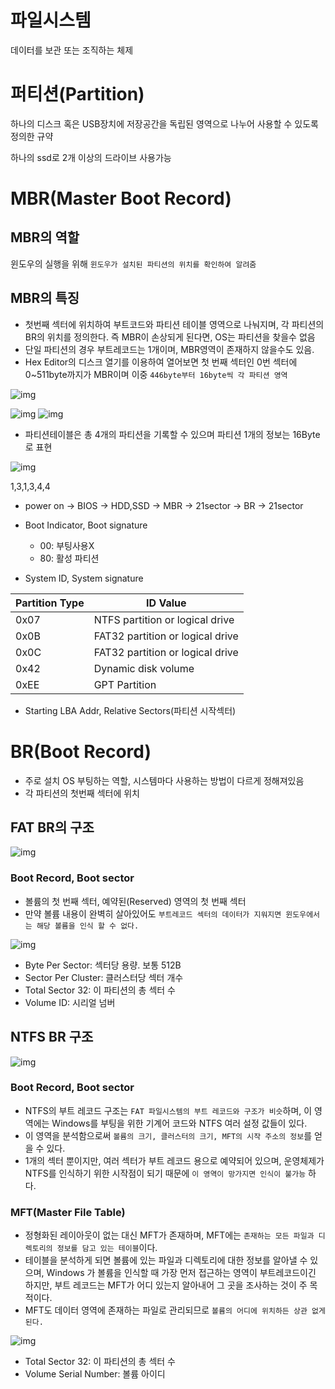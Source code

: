 # 파일시스템
데이터를 보관 또는 조직하는 체제

# 퍼티션(Partition)
하나의 디스크 혹은 USB장치에 저장공간을 독립된 영역으로 나누어 사용할 수 있도록 정의한 규약

하나의 ssd로 2개 이상의 드라이브 사용가능

# MBR(Master Boot Record)
## MBR의 역할
윈도우의 실행을 위해 `윈도우가 설치된 파티션의 위치를 확인하여 알려줌`
## MBR의 특징
- 첫번째 섹터에 위치하여 부트코드와 파티션 테이블 영역으로 나눠지며, 각 파티션의 BR의 위치를 정의한다. 즉 MBR이 손상되게 된다면, OS는 파티션을 찾을수 없음
- 단일 파티션의 경우 부트레코드는 1개이며, MBR영역이 존재하지 않을수도 있음.
- Hex Editor의 디스크 열기를 이용하여 열어보면 첫 번째 섹터인 0번 섹터에 0~511byte까지가
MBR이며 이중 `446byte부터 16byte씩 각 파티션 영역`

![img](image/007/what-is-a-master-boot-record.webp)

![img](image/007/mbr_hex1.webp)
![img](image/007/mbr_hex2.webp)

- 파티션테이블은 총 4개의 파티션을 기록할 수 있으며 파티션 1개의 정보는 16Byte로 표현

![img](image/007/Partition_Table.webp)

1,3,1,3,4,4

- power on -> BIOS -> HDD,SSD -> MBR -> 21sector -> BR -> 21sector

- Boot Indicator, Boot signature
    - 00: 부팅사용X
    - 80: 활성 파티션
- System ID, System signature

| Partition Type | ID Value |
| - | - |
| 0x07 | NTFS partition or logical drive |
| 0x0B | FAT32 partition or logical drive |
| 0x0C | FAT32 partition or logical drive |
| 0x42 | Dynamic disk volume |
| 0xEE | GPT Partition |

- Starting LBA Addr, Relative Sectors(파티션 시작섹터)

# BR(Boot Record)
- 주로 설치 OS 부팅하는 역할, 시스템마다 사용하는 방법이 다르게 정해져있음
- 각 파티션의 첫번째 섹터에 위치
## FAT BR의 구조
![img](image/007/FAT_Overview.png)

### Boot Record, Boot sector
- 볼륨의 첫 번째 섹터, 예약된(Reserved) 영역의 첫 번째 섹터
- 만약 볼륨 내용이 완벽히 살아있어도 `부트레코드 섹터의 데이터가 지워지면 윈도우에서는 해당 볼륨을 인식 할 수 없다.`

![img](image/007/FAT_BR.png)
- Byte Per Sector: 섹터당 용량. 보통 512B
- Sector Per Cluster: 클러스터당 섹터 개수
- Total Sector 32: 이 파티션의 총 섹터 수
- Volume ID: 시리얼 넘버

## NTFS BR 구조
![img](image/007/NTFS_BR.png)
### Boot Record, Boot sector
- NTFS의 부트 레코드 구조는 `FAT 파일시스템의 부트 레코드와 구조가 비슷`하며, 이 영역에는 Windows를 부팅을 위한 기계어 코드와 NTFS 여러 설정 값들이 있다.
- 이 영역을 분석함으로써 `볼륨의 크기, 클러스터의 크기, MFT의 시작 주소의 정보`를 얻을 수 있다.
- 1개의 섹터 뿐이지만, 여러 섹터가 부트 레코드 용으로 예약되어 있으며, 운영체제가 NTFS를 인식하기 위한 시작점이 되기 때문에 `이 영역이 망가지면 인식이 불가능` 하다.
### MFT(Master File Table)
- 정형화된 레이아웃이 없는 대신 MFT가 존재하며, MFT에는 `존재하는 모든 파일과 디렉토리의 정보를 담고 있는 테이블`이다.
- 테이블을 분석하게 되면 볼륨에 있는 파일과 디렉토리에 대한 정보를 알아낼 수 있으며, Windows 가 볼륨을 인식할 때 가장 먼저 접근하는 영역이 부트레코드이긴 하지만, 부트 레코드는 MFT가 어디 있는지 알아내어 그 곳을 조사하는 것이 주 목적이다.
- MFT도 데이터 영역에 존재하는 파일로 관리되므로 `볼륨의 어디에 위치하든 상관 없게 된다.`

![img](image/007/NTFS_BR_ARCH.png)
- Total Sector 32: 이 파티션의 총 섹터 수
- Volume Serial Number: 볼륨 아이디
